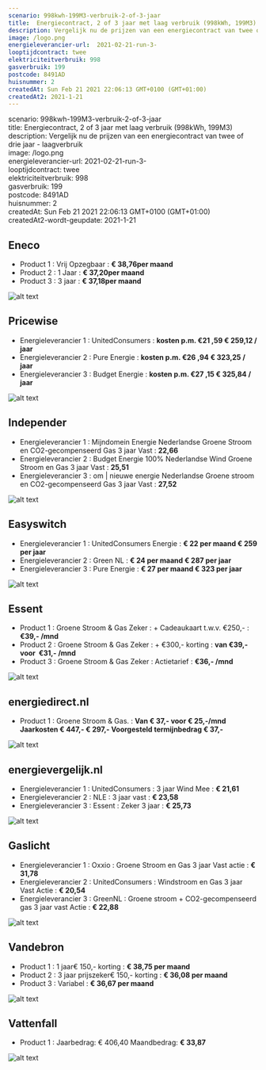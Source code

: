 ```yaml
---
scenario: 998kwh-199M3-verbruik-2-of-3-jaar  
title:  Energiecontract, 2 of 3 jaar met laag verbruik (998kWh, 199M3)  
description: Vergelijk nu de prijzen van een energiecontract van twee of drie jaar - laagverbruik  
image: /logo.png  
energieleverancier-url:  2021-02-21-run-3-  
looptijdcontract: twee  
elektriciteitverbruik: 998  
gasverbruik: 199  
postcode: 8491AD  
huisnummer: 2  
createdAt: Sun Feb 21 2021 22:06:13 GMT+0100 (GMT+01:00)  
createdAt2: 2021-1-21  
---
```

scenario: 998kwh-199M3-verbruik-2-of-3-jaar  
title:  Energiecontract, 2 of 3 jaar met laag verbruik (998kWh, 199M3)  
description: Vergelijk nu de prijzen van een energiecontract van twee of drie jaar - laagverbruik  
image: /logo.png  
energieleverancier-url:  2021-02-21-run-3-  
looptijdcontract: twee  
elektriciteitverbruik: 998  
gasverbruik: 199  
postcode: 8491AD  
huisnummer: 2  
createdAt: Sun Feb 21 2021 22:06:13 GMT+0100 (GMT+01:00)  
createdAt2-wordt-geupdate: 2021-1-21  

## Eneco    
   
- Product 1 :  Vrij Opzegbaar  : **€ 38,76per maand**  
- Product 2 :  1 Jaar : **€ 37,20per maand**   
- Product 3 :  3 jaar :  **€ 37,18per maand**  
 
![alt text](/img/el/eneco-998kwh-199M3-verbruik-2-of-3-jaar-week7.png "Vergelijk energietarieven Eneco")
## Pricewise    
    
- Energieleverancier 1 :  UnitedConsumers  :  **kosten p.m. €21 ,59 € 259,12 / jaar**  
- Energieleverancier 2 :  Pure Energie :  **kosten p.m. €26 ,94 € 323,25 / jaar**  
- Energieleverancier 3 :  Budget Energie :  **kosten p.m. €27 ,15 € 325,84 / jaar** 
 
![alt text](/img/el/pricewise-998kwh-199M3-verbruik-2-of-3-jaar-week7.png "Vergelijk energietarieven Pricewise")
## Independer    
  
- Energieleverancier 1 :  Mijndomein Energie Nederlandse Groene Stroom en CO2-gecompenseerd Gas 3 jaar Vast  :  **22,66**  
- Energieleverancier 2 :  Budget Energie 100% Nederlandse Wind Groene Stroom en Gas 3 jaar Vast :  **25,51**  
- Energieleverancier 3 :  om | nieuwe energie Nederlandse Groene stroom en CO2-gecompenseerd Gas 3 jaar Vast :  **27,52**  

 
![alt text](/img/el/independer-998kwh-199M3-verbruik-2-of-3-jaar-week7.png "Vergelijk energietarieven Independer")
## Easyswitch    
 
- Energieleverancier 1 :  UnitedConsumers Energie  : **€ 22 per maand € 259 per jaar**   
- Energieleverancier 2 :  Green NL : **€ 24 per maand € 287 per jaar**  
- Energieleverancier 3 :  Pure Energie :  **€ 27 per maand € 323 per jaar**   
 
![alt text](/img/el/easyswitch-998kwh-199M3-verbruik-2-of-3-jaar-week7.png "Vergelijk energietarieven Easyswitch")
## Essent    
  
- Product 1 :  Groene Stroom & Gas Zeker  : + Cadeaukaart t.w.v. €250,-  : **€39,- /mnd**  
- Product 2 :  Groene Stroom & Gas Zeker : + €300,- korting  : **van €39,- voor  €31,- /mnd**  
- Product 3 :  Groene Stroom & Gas Zeker :  Actietarief  : **€36,- /mnd**  
 

![alt text](/img/el/essent-998kwh-199M3-verbruik-2-of-3-jaar-week7.png "Vergelijk energietarieven Essent")
## energiedirect.nl    

- Product 1 :  Groene Stroom & Gas.  : **Van € 37,- voor € 25,-/mnd Jaarkosten € 447,- € 297,- Voorgesteld termijnbedrag € 37,-**  
 
![alt text](/img/el/energiedirect-998kwh-199M3-verbruik-2-of-3-jaar-week7.png "Vergelijk energietarieven energiedirect.nl")
## energievergelijk.nl    
   
- Energieleverancier 1 :  UnitedConsumers  : 3 jaar Wind Mee   : **€ 21,61**  
- Energieleverancier 2 :  NLE : 3 jaar vast   : **€ 23,58**  
- Energieleverancier 3 :  Essent :  Zeker 3 jaar   : **€ 25,73**  
 
![alt text](/img/el/energievergelijk-998kwh-199M3-verbruik-2-of-3-jaar-week7.png "Vergelijk energietarieven energievergelijk.nl")
## Gaslicht    
  
- Energieleverancier 1 : Oxxio : Groene Stroom en Gas 3 jaar Vast actie : **€ 31,78**   
- Energieleverancier 2 : UnitedConsumers : Windstroom en Gas 3 jaar Vast Actie : **€ 20,54**   
- Energieleverancier 3 : GreenNL : Groene stroom + CO2-gecompenseerd gas 3 jaar vast Actie : **€ 22,88**  

![alt text](/img/el/gaslicht-998kwh-199M3-verbruik-2-of-3-jaar-week7.png "Vergelijk energietarieven gaslicht")
## Vandebron    

- Product 1 :  1 jaar€ 150,- korting  :  **€ 38,75 per maand**   
- Product 2 :  3 jaar prijszeker€ 150,- korting :  **€ 36,08 per maand**  
- Product 3 :  Variabel :  **€ 36,67 per maand**   
 
![alt text](/img/el/vandebron-998kwh-199M3-verbruik-2-of-3-jaar-week7.png "Vergelijk energietarieven VandeBron")
## Vattenfall    
  
- Product 1 : Jaarbedrag: € 406,40  Maandbedrag: **€ 33,87**   

![alt text](/img/el/vattenfall-998kwh-199M3-verbruik-2-of-3-jaar-week7.png "Vergelijk energietarieven Vattenfall")